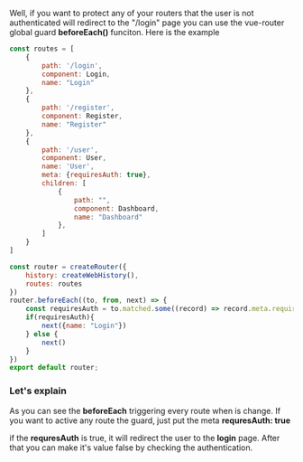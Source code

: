 Well, if you want to protect any of your routers that the user is not authenticated will redirect to the "/login" page you can use the vue-router global guard **beforeEach()** funciton. Here is the example
```js
const routes = [
	{
        path: '/login',
        component: Login,
        name: "Login"
    },
    {
        path: '/register',
        component: Register,
        name: "Register"
    },
    {
        path: '/user',
        component: User,
        name: 'User',
        meta: {requiresAuth: true},
        children: [
            {
                path: "",
                component: Dashboard,
                name: "Dashboard"
            },
        ]
    }
]

const router = createRouter({
    history: createWebHistory(),
    routes: routes
})
router.beforeEach((to, from, next) => {
    const requiresAuth = to.matched.some((record) => record.meta.requiresAuth)
    if(requiresAuth){
        next({name: "Login"})
    } else {
        next()
    }
})
export default router;
```

### Let's explain
As you can see the **beforeEach** triggering every route when is change. If you want to active any route the guard, just put the meta **requresAuth: true** 

if the **requresAuth** is true, it will redirect the user to the **login** page. After that you can make it's value false by checking the authentication.